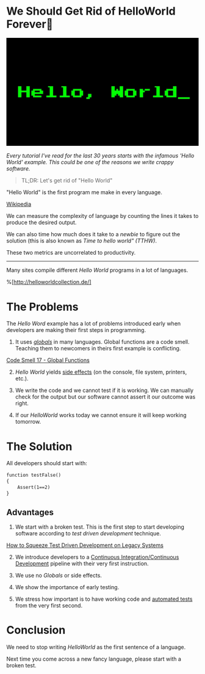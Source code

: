 # We Should Get Rid of HelloWorld Forever💩

![We Should Get Rid of HelloWorld Forever](We%20Should%20Get%20Rid%20of%20HelloWorld%20Forever.jpeg)

*Every tutorial I've read for the last 30 years starts with the infamous 'Hello World' example. This could be one of the reasons we write crappy software.*

> TL;DR: Let's get rid of "Hello World"

"Hello World" is the first program me make in every language.

[Wikipedia](https://en.wikipedia.org/wiki/%22Hello,_World!%22_program)

We can measure the complexity of language by counting the lines it takes to produce the desired output.

We can also time how much does it take to a *newbie* to figure out the solution (this is also known as *Time to hello world" (TTHW)*.

These two metrics are uncorrelated to productivity.

* * *

Many sites compile different *Hello World* programs in a lot of languages.

%[http://helloworldcollection.de/]

# The Problems

The *Hello Word* example has a lot of problems introduced early when developers are making their first steps in programming.

1. It uses *[globals](https://en.wikipedia.org/wiki/Global_variable)* in many languages. Global functions are a code smell. Teaching them to newcomers in theirs first example is conflicting.

[Code Smell 17 - Global Functions](https://github.com/mcsee/Software-Design-Articles/tree/main/Articles/Code%20Smells/Code%20Smell%2017%20-%20Global%20Functions/readme.md)

2. *Hello World* yields [side effects](https://en.wikipedia.org/wiki/Global_variable) (on the console, file system, printers, etc.).

3. We write the code and we cannot test if it is working. We can manually check for the output but our software cannot assert it our outcome was right.

4. If our *HelloWorld* works today we cannot ensure it will keep working tomorrow.

# The Solution

All developers should start with:

```
function testFalse()
{
    Assert(1==2)
}
``` 

## Advantages

1. We start with a broken test. This is the first step to start developing software according to *test driven development* technique.

[How to Squeeze Test Driven Development on Legacy Systems](https://github.com/mcsee/Software-Design-Articles/tree/main/Articles/TDD/How%20to%20Squeeze%20Test%20Driven%20Development%20on%20Legacy%20Systems/readme.md)

2. We introduce developers to a [Continuous Integration/Continuous Development](https://en.wikipedia.org/wiki/CI/CD) pipeline with their very first instruction.

3. We use no *Globals* or side effects.

4. We show the importance of early testing.

5. We stress how important is to have working code and [automated tests](https://en.wikipedia.org/wiki/Test_automation) from the very first second.

# Conclusion
 
We need to stop writing *HelloWorld* as the first sentence of a language.

Next time you come across a new fancy language, please start with a broken test.